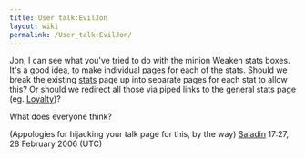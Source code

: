```yaml
---
title: User talk:EvilJon
layout: wiki
permalink: /User_talk:EvilJon/
---
```


Jon, I can see what you've tried to do with the minion Weaken stats
boxes. It's a good idea, to make individual pages for each of the stats.
Should we break the existing [stats](/stats "wikilink") page up into
separate pages for each stat to allow this? Or should we redirect all
those via piped links to the general stats page (eg.
[Loyalty](/stats "wikilink"))?

What does everyone think?

(Appologies for hijacking your talk page for this, by the way)
[Saladin](/User:Saladin "wikilink") 17:27, 28 February 2006 (UTC)